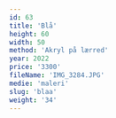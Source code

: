 ```yaml
---
id: 63
title: 'Blå'
height: 60
width: 50
method: 'Akryl på lærred'
year: 2022
price: '3300'
fileName: 'IMG_3284.JPG'
medie: 'maleri'
slug: 'blaa'
weight: '34'
---
```

